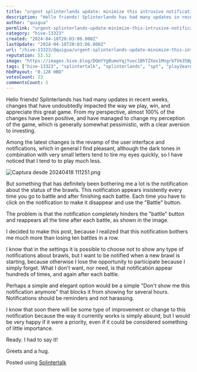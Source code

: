 ```yaml
---
title: "urgent splinterlands update: minimize this intrusive notification"
description: "Hello friends! Splinterlands has had many updates in recent weeks, changes that have undoubtedly impacted the way we play, win, and appreciate this gr..."
author: "quigua"
permlink: "urgent-splinterlands-update-minimize-this-intrusive-notification"
category: "hive-13323"
created: "2024-04-18T20:03:06.000Z"
lastUpdate: "2024-04-18T20:03:06.000Z"
url: "/hive-13323/@quigua/urgent-splinterlands-update-minimize-this-intrusive-notification"
reputation: 53.52
image: "https://images.hive.blog/DQmYYgBumoYqjYuoc1BhTZXox1MngrbTVm35Bpza6ahbFtZ/Captura%20desde%202024-04-18%2011-12-51.png"
tags: ["hive-13323", "splintertalk", "splinterlands", "spt", "play2earn", "update"]
hbdPayout: "0.128 HBD"
votesCount: 23
commentsCount: 5
---
```


Hello friends! Splinterlands has had many updates in recent weeks, changes that have undoubtedly impacted the way we play, win, and appreciate this great game. From my perspective, almost 100% of the changes have been positive, and have managed to change my perception of the game, which is generally somewhat pessimistic, with a clear aversion to investing.

Among the latest changes is the revamp of the user interface and notifications, which in general I find pleasant, although the dark tones in combination with very small letters tend to tire my eyes quickly, so I have noticed that I tend to to play much less.


![Captura desde 20240418 111251.png](https://images.hive.blog/DQmYYgBumoYqjYuoc1BhTZXox1MngrbTVm35Bpza6ahbFtZ/Captura%20desde%202024-04-18%2011-12-51.png)

But something that has definitely been bothering me a lot is the notification about the status of the brawls. This notification appears insistently every time you go to battle and after finishing each battle. Each time you have to click on the notification to make it disappear and use the "Battle" button.

The problem is that the notification completely hinders the "battle" button and reappears all the time after each battle, as shown in the image.

I decided to make this post, because I realized that this notification bothers me much more than losing ten battles in a row.

I know that in the settings it is possible to choose not to show any type of notifications about brawls, but I want to be notified when a new brawl is starting, because otherwise I lose the opportunity to participate because I simply forget. What I don't want, nor need, is that notification appear hundreds of times, and again after each battle.

Perhaps a simple and elegant option would be a simple "Don't show me this notification anymore" that blocks it from showing for several hours. Notifications should be reminders and not harassing.

I know that soon there will be some type of improvement or change to this notification because the way it currently works is simply absurd, but I would be very happy if it were a priority, even if it could be considered something of little importance.

Ready. I had to say it!

Greets and a hug.

Posted using [Splintertalk](https://www.splintertalk.io/@quigua/urgent-splinterlands-update-minimize-this-intrusive-notification)